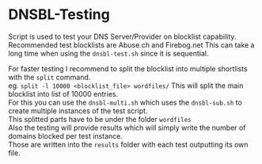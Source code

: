 # DNSBL-Testing
Script is used to test your DNS Server/Provider on blocklist capability.  
Recommended test blocklists are Abuse.ch and Firebog.net
This can take a long time when using the `dnsbl-test.sh` since it is sequential.

For faster testing I recommend to split the blocklist into multiple shortlists with the `split` command.  
eg. `split -l 10000 <blocklist_file> wordfiles/` This will split the main blocklist into list of 10000 entries.  
For this you can use the `dnsbl-multi.sh` which uses the `dnsbl-sub.sh` to create multiple instances of the test script.  
This splitted parts have to be under the folder `wordfiles`  
Also the testing will provide results which will simply write the number of domains blocked per test instance.  
Those are written into the `results` folder with each test outputting its own file.

